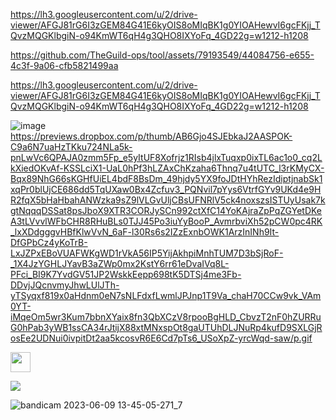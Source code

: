 
https://lh3.googleusercontent.com/u/2/drive-viewer/AFGJ81rG6I3zGEM84G41E6kyOIS8oMIqBK1g0YIOAHewvI6gcFKjj_TQvzMQGKlbgiN-o94KmWT6qH4g3QHO8IXYoFq_4GD22g=w1212-h1208




https://github.com/TheGuild-ops/tool/assets/79193549/44084756-e655-4c3f-9a06-cfb5821499aa

https://lh3.googleusercontent.com/u/2/drive-viewer/AFGJ81rG6I3zGEM84G41E6kyOIS8oMIqBK1g0YIOAHewvI6gcFKjj_TQvzMQGKlbgiN-o94KmWT6qH4g3QHO8IXYoFq_4GD22g=w1212-h1208

![image]()
https://previews.dropbox.com/p/thumb/AB6Gjo4SJEbkaJ2AASPOK-C9a6N7uaHzTKku724NLa5k-pnLwVc6QPAJA0zmm5Fp_e5yItUF8Xofrjz1RIsb4jlxTuqxp0ixTL6ac1o0_cq2LkXiedOKvAf-KSSLciX1-UaL0hPf3hLZAxChKzaha6Thnq7u4tUTC_l3rKMyCX-Bqx89NhG66sKGHfUiEL4bdF8BsDm_49hjdy5YX9foJDtHYhRezIdiptjnabSk1xqPr0blUjCE686dd5TqUXaw0Bx4Zcfuv3_PQNvil7pYys6VtrfGYv9UKd4e9HR2fqX5bHaHbahANWzka9sZ9lVLGvUljCBsUFNRlV5ck4noxszsISTUyUsak7kgtNqqqDSSat8psJboX9XTR3CORJySCn992ctXfC14YoKAjraZpPqZGYetDKeA3tLVvvlWFbCHR8RHuBLs0TJJ45Po3iuYyBooP_AvmrbviXh52pCW0pc4RK_lxXDdgggvHBfKlwVvN_6aF-l30Rs6s2IZzExnbOWK1ArzInINh9It-DfGPbCz4yKoTrB-LxJZPxEBoVUAFWKgWD1rVkA56IP5YijAkhpiMnhTUM7D3bSjRoF-_1X4JzYGHLJYavB3aZWp0mx2KstY6rr61eDvaIVq8L-PFci_BI9K7YvdGV51JP2WskkEepp698tK5DTSj4me3Fb-DDvjJQcnvmyJhwLUlJTh-yTSyqxf819x0aHdnm0eN7sNLFdxfLwmlJPJnp1T9Va_chaH70CCw9vk_VAm0YT-iMqeOm5wr3Kum7bbnXYaix8fn3QbXCzV8rpooBgHLD_CbvzT2nF0hZURRuG0hPab3yWB1ssCA34rJtijX88xtMNxspOt8gaUTUhDLJNuRp4kufD9SXLGjRosEe2UDNui0ivpitDt2aa5kcosvR6E6Cd7pTs6_USoXpZ-yrcWqd-saw/p.gif

<img src="https://previews.dropbox.com/p/thumb/AB6Gjo4SJEbkaJ2AASPOK-C9a6N7uaHzTKku724NLa5k-pnLwVc6QPAJA0zmm5Fp_e5yItUF8Xofrjz1RIsb4jlxTuqxp0ixTL6ac1o0_cq2LkXiedOKvAf-KSSLciX1-UaL0hPf3hLZAxChKzaha6Thnq7u4tUTC_l3rKMyCX-Bqx89NhG66sKGHfUiEL4bdF8BsDm_49hjdy5YX9foJDtHYhRezIdiptjnabSk1xqPr0blUjCE686dd5TqUXaw0Bx4Zcfuv3_PQNvil7pYys6VtrfGYv9UKd4e9HR2fqX5bHaHbahANWzka9sZ9lVLGvUljCBsUFNRlV5ck4noxszsISTUyUsak7kgtNqqqDSSat8psJboX9XTR3CORJySCn992ctXfC14YoKAjraZpPqZGYetDKeA3tLVvvlWFbCHR8RHuBLs0TJJ45Po3iuYyBooP_AvmrbviXh52pCW0pc4RK_lxXDdgggvHBfKlwVvN_6aF-l30Rs6s2IZzExnbOWK1ArzInINh9It-DfGPbCz4yKoTrB-LxJZPxEBoVUAFWKgWD1rVkA56IP5YijAkhpiMnhTUM7D3bSjRoF-_1X4JzYGHLJYavB3aZWp0mx2KstY6rr61eDvaIVq8L-PFci_BI9K7YvdGV51JP2WskkEepp698tK5DTSj4me3Fb-DDvjJQcnvmyJhwLUlJTh-yTSyqxf819x0aHdnm0eN7sNLFdxfLwmlJPJnp1T9Va_chaH70CCw9vk_VAm0YT-iMqeOm5wr3Kum7bbnXYaix8fn3QbXCzV8rpooBgHLD_CbvzT2nF0hZURRuG0hPab3yWB1ssCA34rJtijX88xtMNxspOt8gaUTUhDLJNuRp4kufD9SXLGjRosEe2UDNui0ivpitDt2aa5kcosvR6E6Cd7pTs6_USoXpZ-yrcWqd-saw/p.gif" height="32"/>

![](https://previews.dropbox.com/p/thumb/AB6Gjo4SJEbkaJ2AASPOK-C9a6N7uaHzTKku724NLa5k-pnLwVc6QPAJA0zmm5Fp_e5yItUF8Xofrjz1RIsb4jlxTuqxp0ixTL6ac1o0_cq2LkXiedOKvAf-KSSLciX1-UaL0hPf3hLZAxChKzaha6Thnq7u4tUTC_l3rKMyCX-Bqx89NhG66sKGHfUiEL4bdF8BsDm_49hjdy5YX9foJDtHYhRezIdiptjnabSk1xqPr0blUjCE686dd5TqUXaw0Bx4Zcfuv3_PQNvil7pYys6VtrfGYv9UKd4e9HR2fqX5bHaHbahANWzka9sZ9lVLGvUljCBsUFNRlV5ck4noxszsISTUyUsak7kgtNqqqDSSat8psJboX9XTR3CORJySCn992ctXfC14YoKAjraZpPqZGYetDKeA3tLVvvlWFbCHR8RHuBLs0TJJ45Po3iuYyBooP_AvmrbviXh52pCW0pc4RK_lxXDdgggvHBfKlwVvN_6aF-l30Rs6s2IZzExnbOWK1ArzInINh9It-DfGPbCz4yKoTrB-LxJZPxEBoVUAFWKgWD1rVkA56IP5YijAkhpiMnhTUM7D3bSjRoF-_1X4JzYGHLJYavB3aZWp0mx2KstY6rr61eDvaIVq8L-PFci_BI9K7YvdGV51JP2WskkEepp698tK5DTSj4me3Fb-DDvjJQcnvmyJhwLUlJTh-yTSyqxf819x0aHdnm0eN7sNLFdxfLwmlJPJnp1T9Va_chaH70CCw9vk_VAm0YT-iMqeOm5wr3Kum7bbnXYaix8fn3QbXCzV8rpooBgHLD_CbvzT2nF0hZURRuG0hPab3yWB1ssCA34rJtijX88xtMNxspOt8gaUTUhDLJNuRp4kufD9SXLGjRosEe2UDNui0ivpitDt2aa5kcosvR6E6Cd7pTs6_USoXpZ-yrcWqd-saw/p.gif)

![bandicam 2023-06-09 13-45-05-271_7](https://github.com/TheGuild-ops/tool/assets/79193549/537c455f-cb70-4f5f-a543-9442a22e29ae)
